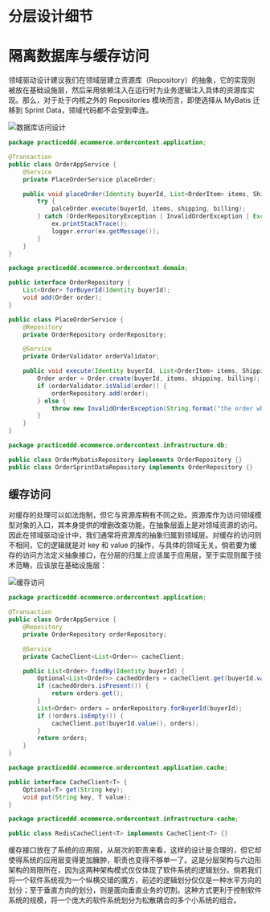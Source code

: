 # 分层设计细节

# 隔离数据库与缓存访问

领域驱动设计建议我们在领域层建立资源库（Repository）的抽象，它的实现则被放在基础设施层，然后采用依赖注入在运行时为业务逻辑注入具体的资源库实现。那么，对于处于内核之外的 Repositories 模块而言，即使选择从 MyBatis 迁移到 Sprint Data，领域代码都不会受到牵连。

![数据库访问设计](https://s3.ax1x.com/2021/02/02/ynbHCq.png)

```java
package practiceddd.ecommerce.ordercontext.application;

@Transaction
public class OrderAppService {
    @Service
    private PlaceOrderService placeOrder;

    public void placeOrder(Identity buyerId, List<OrderItem> items, ShippingAddress shipping, BillingAddress billing) {
        try {
            palceOrder.execute(buyerId, items, shipping, billing);
        } catch (OrderRepositoryException | InvalidOrderException | Exception ex) {
            ex.printStackTrace();
            logger.error(ex.getMessage());
        }
    }
}

package practiceddd.ecommerce.ordercontext.domain;

public interface OrderRepository {
    List<Order> forBuyerId(Identity buyerId);
    void add(Order order);
}

public class PlaceOrderService {
    @Repository
    private OrderRepository orderRepository;

    @Service
    private OrderValidator orderValidator;

    public void execute(Identity buyerId, List<OrderItem> items, ShippingAddress shipping, BillingAddress billing) {
        Order order = Order.create(buyerId, items, shipping, billing);
        if (orderValidator.isValid(order)) {
            orderRepository.add(order);
        } else {
            throw new InvalidOrderException(String.format("the order which placed by buyer with %s is invalid.", buyerId));
        }
    }
}

package practiceddd.ecommerce.ordercontext.infrastructure.db;

public class OrderMybatisRepository implements OrderRepository {}
public class OrderSprintDataRepository implements OrderRepository {}
```

## 缓存访问

对缓存的处理可以如法炮制，但它与资源库稍有不同之处。资源库作为访问领域模型对象的入口，其本身提供的增删改查功能，在抽象层面上是对领域资源的访问。因此在领域驱动设计中，我们通常将资源库的抽象归属到领域层。对缓存的访问则不相同，它的逻辑就是对 key 和 value 的操作，与具体的领域无关。倘若要为缓存的访问方法定义抽象接口，在分层的归属上应该属于应用层，至于实现则属于技术范畴，应该放在基础设施层：

![缓存访问](https://s3.ax1x.com/2021/02/03/yMgsKA.md.png)

```java
package practiceddd.ecommerce.ordercontext.application;

@Transaction
public class OrderAppService {
    @Repository
    private OrderRepository orderRepository;

    @Service
    private CacheClient<List<Order>> cacheClient;

    public List<Order> findBy(Identity buyerId) {
        Optional<List<Order>> cachedOrders = cacheClient.get(buyerId.value());
        if (cachedOrders.isPresent()) {
            return orders.get();
        }
        List<Order> orders = orderRepository.forBuyerId(buyerId);
        if (!orders.isEmpty()) {
            cacheClient.put(buyerId.value(), orders);
        }
        return orders;
    }
}

package practiceddd.ecommerce.ordercontext.application.cache;

public interface CacheClient<T> {
    Optional<T> get(String key);
    void put(String key, T value);
}

package practiceddd.ecommerce.ordercontext.infrastructure.cache;

public class RedisCacheClient<T> implements CacheClient<T> {}
```

缓存接口放在了系统的应用层，从层次的职责来看，这样的设计是合理的，但它却使得系统的应用层变得更加臃肿，职责也变得不够单一了。这是分层架构与六边形架构的局限所在，因为这两种架构模式仅仅体现了软件系统的逻辑划分。倘若我们将一个软件系统视为一个纵横交错的魔方，前述的逻辑划分仅仅是一种水平方向的划分；至于垂直方向的划分，则是面向垂直业务的切割。这种方式更利于控制软件系统的规模，将一个庞大的软件系统划分为松散耦合的多个小系统的组合。
